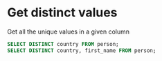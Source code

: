 # Get distinct values

Get all the unique values in a given column

```sql
SELECT DISTINCT country FROM person;
SELECT DISTINCT country, first_name FROM person;
```
